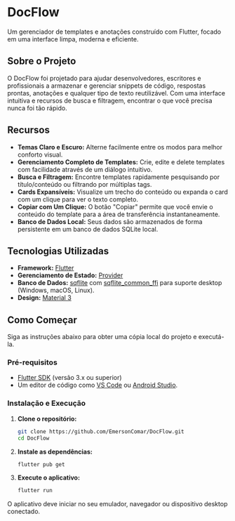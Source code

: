 # DocFlow

Um gerenciador de templates e anotações construído com Flutter, focado em uma interface limpa, moderna e eficiente.

##  Sobre o Projeto

O DocFlow foi projetado para ajudar desenvolvedores, escritores e profissionais a armazenar e gerenciar snippets de código, respostas prontas, anotações e qualquer tipo de texto reutilizável. Com uma interface intuitiva e recursos de busca e filtragem, encontrar o que você precisa nunca foi tão rápido.

## Recursos

- **Temas Claro e Escuro:** Alterne facilmente entre os modos para melhor conforto visual.
- **Gerenciamento Completo de Templates:** Crie, edite e delete templates com facilidade através de um diálogo intuitivo.
- **Busca e Filtragem:** Encontre templates rapidamente pesquisando por título/conteúdo ou filtrando por múltiplas tags.
- **Cards Expansíveis:** Visualize um trecho do conteúdo ou expanda o card com um clique para ver o texto completo.
- **Copiar com Um Clique:** O botão "Copiar" permite que você envie o conteúdo do template para a área de transferência instantaneamente.
- **Banco de Dados Local:** Seus dados são armazenados de forma persistente em um banco de dados SQLite local.

## Tecnologias Utilizadas

- **Framework:** [Flutter](https://flutter.dev/)
- **Gerenciamento de Estado:** [Provider](https://pub.dev/packages/provider)
- **Banco de Dados:** [sqflite](https://pub.dev/packages/sqflite) com [sqflite_common_ffi](https://pub.dev/packages/sqflite_common_ffi) para suporte desktop (Windows, macOS, Linux).
- **Design:** [Material 3](https://m3.material.io/)

## Como Começar

Siga as instruções abaixo para obter uma cópia local do projeto e executá-la.

### Pré-requisitos

- [Flutter SDK](https://flutter.dev/docs/get-started/install) (versão 3.x ou superior)
- Um editor de código como [VS Code](https://code.visualstudio.com/) ou [Android Studio](https://developer.android.com/studio).

### Instalação e Execução

1.  **Clone o repositório:**
    ```sh
    git clone https://github.com/EmersonComar/DocFlow.git
    cd DocFlow
    ```

2.  **Instale as dependências:**
    ```sh
    flutter pub get
    ```

3.  **Execute o aplicativo:**
    ```sh
    flutter run
    ```

O aplicativo deve iniciar no seu emulador, navegador ou dispositivo desktop conectado.